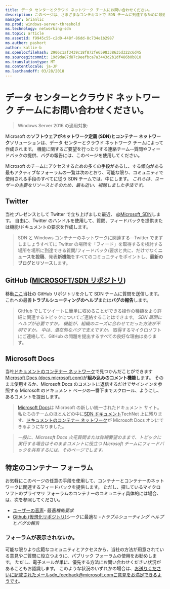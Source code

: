 ```yaml
---
title: データ センターとクラウド ネットワーク チームにお問い合わせください。
description: このページは、さまざまなコンテキストで SDN チームに到達するために最適な方法でユーザーに通知するよう設計されています。
manager: brianlic
ms.prod: windows-server-threshold
ms.technology: networking-sdn
ms.topic: article
ms.assetid: f9945c55-c2d0-448f-86dd-8c734e1b2987
ms.author: pashort
author: kallie-b
ms.openlocfilehash: 2906c1af3439c18f872fe6598338635d322c6d45
ms.sourcegitcommit: 19d9da87d87c9eefbca7a3443d2b1df486b0b010
ms.translationtype: MT
ms.contentlocale: ja-JP
ms.lasthandoff: 03/28/2018
---
```

# <a name="contact-the-datacenter-and-cloud-networking-team"></a>データ センターとクラウド ネットワーク チームにお問い合わせください。

> Windows Server 2016 の適用対象:

Microsoft の**ソフトウェアがネットワーク定義 \(SDN\)**と**コンテナー ネットワーク**ソリューションは、データ センターとクラウド ネットワーク チームによって作成されます。 機能に関するご要望を行ったりする連絡チーム--質問やフィードバックの提供、バグの報告には、このページを使用してください。

Microsoft のチームにアクセスするための多くの手段があるし、する傾向がある最もアクティブなフォーラムの一覧は次のとおり、可能な限り、コミュニティで使用される手段のすべてに従う SDN チームでは、中にします。 *これらは、ユーザーの主要なリソースとそのため、最も近い、視聴しました手法です。*

## [<a name="twitter"></a>Twitter](https://twitter.com/Microsoft_SDN)

当社プレゼンスとして Twitter で立ち上げました最近、 [ @Microsoft_SDN](https://twitter.com/Microsoft_SDN)します。 自由に、Twitter のハンドルを使用して、質問、フィードバックを提供または機能/ドキュメントの要求を作成します。
> SDN と Windows コンテナーのネットワークに関連する--Twitter でまずしましょうすべてに Twitter の場所を「フィード」を取得するを検討する場所を場所に到達できる質問/フィードバック/要求と共に、だけでなく**ニュースを投稿**、発表**新機能**をすべてのコミュニティをポイントし、**最新のブログとリソース**します。

## <a name="github-microsoftsdn-repohttpsgithubcommicrosoftsdnissues"></a>GitHub ([MICROSOFT/SDN リポジトリ](https://github.com/Microsoft/SDN/issues))
移動[ここ](https://github.com/Microsoft/SDN/issues)当社の GitHub リポジトリを介して SDN チームに質問を送信します。 これへの最善**トラブルシューティングのヘルプ**または**バグの報告**します。

> GitHub でしてツイートに簡単に収めることができる操作の種類をより詳細に関連するトピックについてご連絡することはできます。 *SDN 展開にヘルプが必要ですか。 機能が、組織のニーズに合わせてだった方法が不明ですか。 中は、潜在的なバグで支えですか。* 取得するマイクロソフトにご連絡して、GitHub の問題を提出するすべての良好な理由はあります。

## [<a name="microsoft-docs"></a>Microsoft Docs](https://docs.microsoft.com/)
当社[ドキュメントのコンテナー ネットワーク](https://docs.microsoft.com/en-us/virtualization/windowscontainers/manage-containers/container-networking)で見つかんだことができます[Microsoft Docs (docs.microsoft.com)](https://docs.microsoft.com/)が**組み込みのコメント機能**します。 そのまま使用するか、Microsoft Docs のコメントに返信するだけでサインインを参照する Microsoft のドキュメント ページの一番下までスクロール、ようにし、あるコメントを提出します。

> [Microsoft Docs](https://docs.microsoft.com/)は Microsoft の新しい統一されたドキュメント サイト。 私たちのチームのほとんどの中に[SDN ドキュメント](https://technet.microsoft.com/en-us/windows-server-docs/networking/sdn/software-defined-networking)TechNet 上に残ります、[ドキュメントのコンテナー ネットワーク](https://docs.microsoft.com/en-us/virtualization/windowscontainers/manage-containers/container-networking)が Microsoft Docs オンにできるようになりました。

>*一般に、Microsoft Docs 火花質問または詳細要望のままで、トピックに実行する場合はそのままコメントに役立つ Microsoft チームにフィードバックを共有するには、そのページでします。*

## <a name="container-specific-forums"></a>特定のコンテナー フォーラム
お気軽にこのページの任意の手段を使用して、コンテナーとコンテナーのネットワークに関連するフィードバックを提供します。 ただし、探しているマイクロソフトのプライマリ フォーラムのコンテナーのコミュニティ具体的には場合、は、次を参照してください。
- [ユーザーの音声](https://windowsserver.uservoice.com/forums/304624-containers)- 最適*機能要求*
- [Github (仮想化リポジトリ)](https://github.com/Microsoft/Virtualization-Documentation)シークに最適な -*トラブルシューティング ヘルプ*と*バグの報告*

### <a name="not-seeing-the-forum-for-you"></a>フォーラムが表示されないか。 
可能な限りより広範なコミュニティとアクセスから、当社の方法が用意されている意見やご質問に役立つように、パブリック フォーラムの使用をお勧めします。 ただし、電子メールが単に、優先する方法にお問い合わせください状況があることもお認識します。 このような状況のいずれかの場合は、お送りくださいに記載されたメールsdn_feedback@microsoft.comご意見をお満足できるようです。
